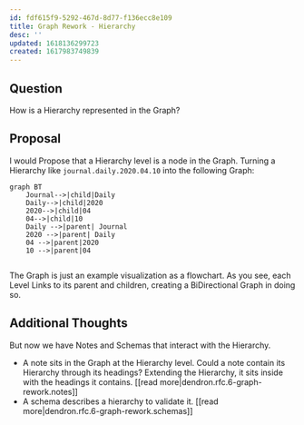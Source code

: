 ```yaml
---
id: fdf615f9-5292-467d-8d77-f136ecc8e109
title: Graph Rework - Hierarchy
desc: ''
updated: 1618136299723
created: 1617983749839
---
```


## Question

How is a Hierarchy represented in the Graph?

## Proposal

I would Propose that a Hierarchy level is a node in the Graph.
Turning a Hierarchy like `journal.daily.2020.04.10` into the following Graph:

```mermaid
graph BT
    Journal-->|child|Daily
    Daily-->|child|2020
    2020-->|child|04
    04-->|child|10
    Daily -->|parent| Journal
    2020 -->|parent| Daily
    04 -->|parent|2020
    10 -->|parent|04
    
```

The Graph is just an example visualization as a flowchart. As you see, each Level Links to its parent and children, creating a BiDirectional Graph in doing so.

## Additional Thoughts

But now we have Notes and Schemas that interact with the Hierarchy.

- A note sits in the Graph at the Hierarchy level.
Could a note contain its Hierarchy through its headings?
Extending the Hierarchy, it sits inside with the headings it contains.
[[read more|dendron.rfc.6-graph-rework.notes]]
- A schema describes a hierarchy to validate it.
[[read more|dendron.rfc.6-graph-rework.schemas]]

